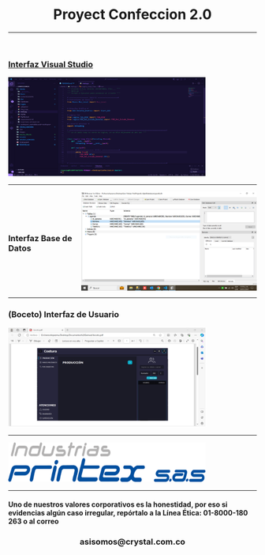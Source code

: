 <h1 align = "center">Proyect Confeccion 2.0</h1>
<hr>
<br>
<p align="center">
  <a href="" rel="noopener">
</p>
<h3>Interfaz Visual Studio</h3>
<img width=400px height=200px src="/images/Captura.PNG" alt="Project logo"></a>
<hr>
<div style="display: flex; justify-content: left; align-items: center;">
<h3>Interfaz Base de Datos</h3>
  <img width=400px height=200px src="/images/CapturaBasedeDatos.PNG" alt="Descripción de la imagen">
</div>
<hr>
<h3>(Boceto) Interfaz de Usuario</h3>
 <img width=400px height=200px src="/images/CapturaBoceto.PNG" alt="">
<hr>
<p align="left">
<img width=400px height=80px src="/images/Logo Printex [Convertido].png" alt="Project logo"></a>
</p>
<hr>
<h4>Uno de nuestros valores corporativos es la honestidad, por eso si evidencias algún caso irregular, repórtalo a la Línea Ética: 01-8000-180 263 o al correo</h4><h3 align="center">asisomos@crystal.com.co</h3>
</a>

